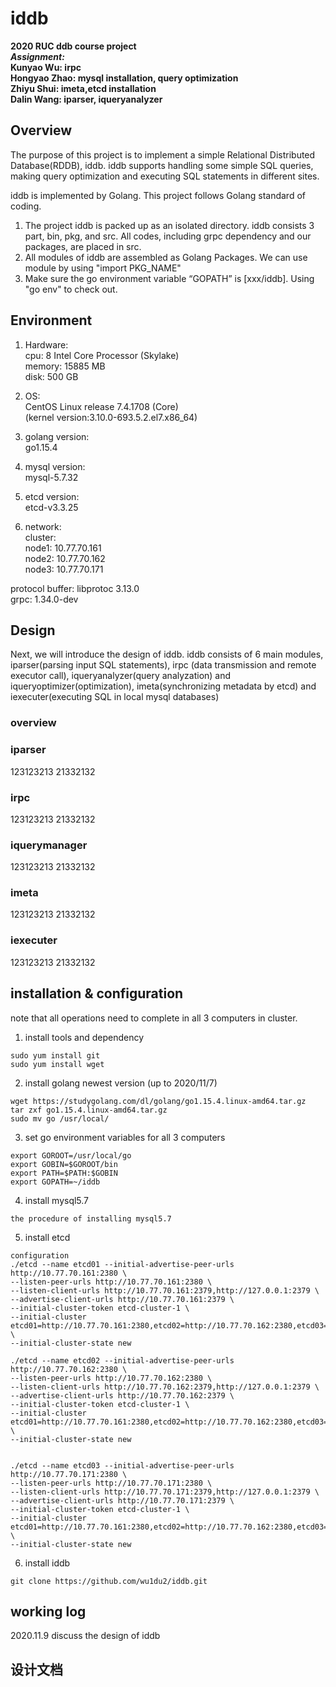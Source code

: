# iddb
**2020 RUC ddb course project**   
***Assignment:***  
**Kunyao Wu: irpc**  
**Hongyao Zhao: mysql installation, query optimization**  
**Zhiyu Shui: imeta,etcd installation**  
**Dalin Wang: iparser, iqueryanalyzer**  
## Overview  
The purpose of this project is to implement a simple Relational Distributed Database(RDDB), iddb. iddb supports handling some simple SQL queries, making query optimization and executing SQL statements in different sites.

iddb is implemented by Golang. This project follows Golang standard of coding.
1. The project iddb is packed up as an isolated directory. iddb consists 3 part, bin, pkg, and src. All codes, including grpc dependency and our packages, are placed in src.
2. All modules of iddb are assembled as Golang Packages. We can use module by using "import PKG_NAME"
3. Make sure the go environment variable “GOPATH” is [xxx/iddb]. Using "go env" to check out.

## Environment
1. Hardware:  
cpu: 8  Intel Core Processor (Skylake)  
memory:  15885 MB  
disk: 500 GB  

2. OS:  
CentOS Linux release 7.4.1708 (Core)  
(kernel version:3.10.0-693.5.2.el7.x86_64)  

3. golang version:  
go1.15.4  

4. mysql version:  
mysql-5.7.32  

5. etcd version:  
etcd-v3.3.25  

6. network:  
cluster:  
node1: 10.77.70.161  
node2: 10.77.70.162  
node3: 10.77.70.171  
  
protocol buffer: libprotoc 3.13.0  
grpc: 1.34.0-dev  

## Design 
Next, we will introduce the design of iddb. iddb consists of 6 main modules, iparser(parsing input SQL statements), irpc (data transmission and remote executor call), iqueryanalyzer(query analyzation) and iqueryoptimizer(optimization), imeta(synchronizing metadata by etcd) and iexecuter(executing SQL in local mysql databases)

### overview  
  



### iparser
123123213
21332132

### irpc
123123213
21332132

### iquerymanager
123123213
21332132

### imeta
123123213
21332132

### iexecuter
123123213
21332132

## installation & configuration
note that all operations need to complete in all 3 computers in cluster.

1. install tools and dependency  
```
sudo yum install git
sudo yum install wget  
```

2. install golang newest version (up to 2020/11/7)
```
wget https://studygolang.com/dl/golang/go1.15.4.linux-amd64.tar.gz  
tar zxf go1.15.4.linux-amd64.tar.gz  
sudo mv go /usr/local/  
```

3. set go environment variables for all 3 computers  
```
export GOROOT=/usr/local/go  
export GOBIN=$GOROOT/bin  
export PATH=$PATH:$GOBIN  
export GOPATH=~/iddb
```

4. install mysql5.7
```
the procedure of installing mysql5.7
```

5. install etcd
```
configuration
./etcd --name etcd01 --initial-advertise-peer-urls http://10.77.70.161:2380 \
--listen-peer-urls http://10.77.70.161:2380 \
--listen-client-urls http://10.77.70.161:2379,http://127.0.0.1:2379 \
--advertise-client-urls http://10.77.70.161:2379 \
--initial-cluster-token etcd-cluster-1 \
--initial-cluster etcd01=http://10.77.70.161:2380,etcd02=http://10.77.70.162:2380,etcd03=http://10.77.70.171:2380 \
--initial-cluster-state new

./etcd --name etcd02 --initial-advertise-peer-urls http://10.77.70.162:2380 \
--listen-peer-urls http://10.77.70.162:2380 \
--listen-client-urls http://10.77.70.162:2379,http://127.0.0.1:2379 \
--advertise-client-urls http://10.77.70.162:2379 \
--initial-cluster-token etcd-cluster-1 \
--initial-cluster etcd01=http://10.77.70.161:2380,etcd02=http://10.77.70.162:2380,etcd03=http://10.77.70.171:2380 \
--initial-cluster-state new


./etcd --name etcd03 --initial-advertise-peer-urls http://10.77.70.171:2380 \
--listen-peer-urls http://10.77.70.171:2380 \
--listen-client-urls http://10.77.70.171:2379,http://127.0.0.1:2379 \
--advertise-client-urls http://10.77.70.171:2379 \
--initial-cluster-token etcd-cluster-1 \
--initial-cluster etcd01=http://10.77.70.161:2380,etcd02=http://10.77.70.162:2380,etcd03=http://10.77.70.171:2380 \
--initial-cluster-state new
```

6. install iddb
```
git clone https://github.com/wu1du2/iddb.git  
```


## working log
2020.11.9 discuss the design of iddb

## 设计文档
